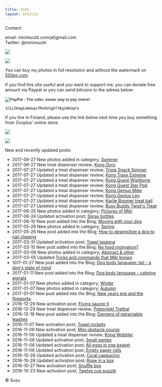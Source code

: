 ```yaml
---
title: Info
layout: article
---
```


Contact:

email: minimuutti.com(at)gmail.com<br/>
Twitter: @minimuutti

[![](https://dl.dropboxusercontent.com/sh/ea1wtnz7z734o12/AADN3gQnG6WMsOFYQTpumxJda/muut/Twitter%20logo_40.jpg)](https://twitter.com/minimuutti)

![](https://lh3.googleusercontent.com/rUi_U-5Iu5bgA0h60ykYVrw8kV3k10DMccmLkt_t2Vs=w245)

You can buy my photos in full resolution and without the watermark on [500px.com](https://500px.com/search?q=minimuutticom&type=market).

If you find this site useful and you want to support me, you can donate free amount via Paypal or you can send bitcoins to the adress below:

<p>
<form action="https://www.paypal.com/cgi-bin/webscr" method="post" target="_top">
<input type="hidden" name="cmd" value="_s-xclick">
<input type="hidden" name="hosted_button_id" value="YSDQ9E3APZA84">
<input type="image" src="https://www.paypalobjects.com/en_US/i/btn/btn_donateCC_LG.gif" border="0" name="submit" alt="PayPal - The safer, easier way to pay online!">
<img alt="" border="0" src="https://www.paypalobjects.com/en_US/i/scr/pixel.gif" width="1" height="1">
</form>
</p>

	1CGjZKmgEaHmbqvfMxKbVgDf38gSAKUgYa


If you live in Finland, please use the link below next time you buy something from Zooplus' online store.

![](https://dl.dropboxusercontent.com/sh/ea1wtnz7z734o12/AACCzL-JjXAN7IzVNYX9e1iCa/muut/minimute_.jpg)

[![](https://lh3.googleusercontent.com/MKwfsbFq7uu2wQQcpBMKzbeTWG_X6GHIw91FFzQ2LGw=w447)](http://clk.tradedoubler.com/click?p(210840)a(2526211)g(19927404)url(http://www.zooplus.fi/))

New and recently updated posts:

* 2017-06-27 New photos added in category; [Summer](/en/photography/finnish-nature/summer/)
* 2017-06-27 New treat dispenser review; [Kong Gyro](/en/treat-dispensers/kong-gyro/)
* 2017-07-27 Updated a treat dispenser review; [Trixie Snack Spinner](/en/treat-dispensers/trixie-snack-spinner/)
* 2017-07-27 Updated a treat dispenser review; [Kong Traxx Extreme](/en/treat-dispensers/kong-traxx-extreme/)
* 2017-07-27 Updated a treat dispenser review; [Kong Quest Wishbone](/en/treat-dispensers/kong-quest-wishbone/)
* 2017-07-27 Updated a treat dispenser review; [Kong Quest Star Pod](/en/treat-dispensers/kong-quest-star-pod/)
* 2017-07-27 Updated a treat dispenser review; [Kong Genius Mike](/en/treat-dispensers/kong-genius-mike/)
* 2017-07-27 Updated a treat dispenser review; [Kong Genius Leo](/en/treat-dispensers/kong-genius-leo/)
* 2017-07-27 Updated a treat dispenser review; [Karlie Boomer treat ball](/en/treat-dispensers/karlie-boomer-treat-ball/)
* 2017-07-27 Updated a treat dispenser review; [Busy Buddy Twist'n Treat](en/treat-dispensers/busy-buddy-twistn-treat/)
* 2017-06-25 New photos added in category; [Pictures of Miki](/en/photography/pictures-of-miki/)
* 2017-06-24 Updated activation post; [Spray bottles](/en/activation/spray-bottles/)
* 2017-06-10 New post added into the Blog; [Moving with your dog](/en/blog/moving-with-your-dog/)
* 2017-05-29 New photos added in category; [Spring](/en/photography/finnish-nature/spring/)
* 2017-05-26 New post added into the Blog; [How to desensitize a dog to nail clipping](/en/blog/how-to-desensitize-a-dog-to-nail-clipping/)
* 2017-03-31 Updated activation post; [Towel lasagna](/en/activation/towel-lasagna/)
* 2017-03-15 New post added into the Blog; [No food motivation?](/en/blog/no-food-motivation/)
* 2017-03-06 New photos added in category; [Abstract & other](/en/photography/abstract-other/)
* 2017-03-05 Updated [Tricks and commands that Miki knows](/en/tricks/tricks-and-cues-that-Miki-knows/)
* 1017-01-27 New post added into the Blog; [Dog body language: tail - a dog's state of mind](/en/blog/dog-body-language-tail-dogs-state-of-mind/)
* 2017-01-11 New post added into the Blog; [Dog body language - calming signals](/en/blog/dog-body-language-calming-signals/)
* 2017-01-07 New photos added in category; [Winter](/en/photography/finnish-nature/winter/)
* 2017-01-07 New photos added in category; [Autumn](/en/photography/finnish-nature/autumn/)
* 2017-01-01 New post added into the Blog; [New years eve and the fireworks](/en/blog/new-years-eve-and-the-fireworks/)
* 2016-12-29 New activation post; [Flying saucer II](/en/activation/flying-saucer-ii/)
* 2016-12-29 New treat dispenser review; [Petprojekt Tretbal](/en/treat-dispensers/petprojekt-tretbal/)
* 2016-12-16 New post added into the Blog; [Dangers of retractable leashes](/en/blog/dangers-of-retractable-leashes/)
* 2016-11-07 New activation post; [Towel rockets](/en/activation/towel-rockets/)
* 2016-11-06 New activation post; [Mini obstacle course](/en/activation/mini-obstacle-course/)
* 2016-11-06 Updated a treat dispenser review; [Kong Wobbler](/en/treat-dispensers/kong-wobbler/)
* 2016-11-06 Updated activation post; [Small games](/en/activation/small-games/)
* 2016-11-06 Updated activation post; [All eggs in one basket](/en/activation/all-eggs-in-one-basket/)
* 2016-11-06 Updated activation post; [Empty paper rolls](/en/activation/empty-paper-rolls/)
* 2016-10-28 Updated activation post; [Coral cappucino](/en/activation/coral-cappucino/)
* 2016-10-28 Updated activation post; [Rope in a box](/en/activation/rope-in-a-box/)
* 2016-10-27 New activation post; [Snuffle box](/en/activation/snuffle-box/)
* 2016-10-23 New activation post; [Twelve cup puzzle](/en/activation/twelve-cup-puzzle/)

© Susu

